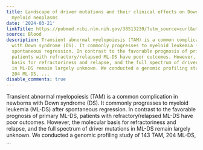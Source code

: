```yaml
---
title: Landscape of driver mutations and their clinical effects on Down syndrome-related
  myeloid neoplasms
date: '2024-03-21'
linkTitle: https://pubmed.ncbi.nlm.nih.gov/38513239/?utm_source=curl&utm_medium=rss&utm_campaign=journals&utm_content=7603509&fc=None&ff=20240322180500&v=2.18.0.post9+e462414
source: Blood
description: Transient abnormal myelopoiesis (TAM) is a common complication in newborns
  with Down syndrome (DS). It commonly progresses to myeloid leukemia (ML-DS) after
  spontaneous regression. In contrast to the favorable prognosis of primary ML-DS,
  patients with refractory/relapsed ML-DS have poor outcomes. However, the molecular
  basis for refractoriness and relapse, and the full spectrum of driver mutations
  in ML-DS remain largely unknown. We conducted a genomic profiling study of 143 TAM,
  204 ML-DS, ...
disable_comments: true
---
```

Transient abnormal myelopoiesis (TAM) is a common complication in newborns with Down syndrome (DS). It commonly progresses to myeloid leukemia (ML-DS) after spontaneous regression. In contrast to the favorable prognosis of primary ML-DS, patients with refractory/relapsed ML-DS have poor outcomes. However, the molecular basis for refractoriness and relapse, and the full spectrum of driver mutations in ML-DS remain largely unknown. We conducted a genomic profiling study of 143 TAM, 204 ML-DS, ...